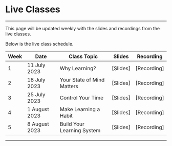 # Live Classes

---

This page will be updated weekly with the slides and recordings from the live classes.

Below is the live class schedule.

| Week  | Date | Class Topic | Slides | Recording |
| --- | --- | --- | --- | --- |
| 1 | 11 July 2023 | Why Learning?| [Slides]| [Recording] |
| 2 | 18 July 2023 | Your State of Mind Matters | [Slides]| [Recording] |
| 3 | 25 July 2023 | Control Your Time | [Slides]| [Recording] |
| 4 | 1 August 2023 | Make Learning a Habit| [Slides]| [Recording] |
| 5 | 8 August 2023 | Build Your Learning System | [Slides]| [Recording] |

---
